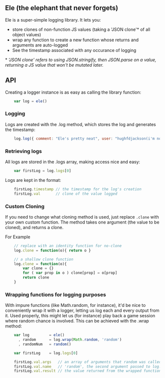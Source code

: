 ## Ele (the elephant that never forgets)

Ele is a super-simple logging library.  It lets you:

* store clones of non-function JS values (taking a 'JSON clone'\* of all object values)
* wrap any function to create a new function whose returns and arguments are auto-logged
* See the timestamp associated with any occurance of logging


\* *'JSON clone' refers to using JSON.stringify, then JSON.parse on a value, returning a JS value that won't be mutated later.*

## API 

Creating a logger instance is as easy as calling the library function:

```javascript
    var log = ele()
```

### Logging 

Logs are created with the .log method, which stores the log and generates the timestamp:

```javascript
    log.log({ comment: "Ele's pretty neat", user: "hughfdjackson(i'm not biased)" })
```

### Retrieving logs

All logs are stored in the .logs array, making access nice and easy: 

```javascript
    var firstLog = log.logs[0]
```

Logs are kept in the format:

```javascript
    firstLog.timestamp // the timestamp for the log's creation
    firstLog.val       // clone of the value logged
```

### Custom Cloning

If you need to change what cloning method is used, just replace `.clone` with your own custom function.  The method takes one argument (the value to be cloned), and returns a clone.

For Example

```javascript
    // replace with an identity function for no-clone
    log.clone = function(o){ return o }

    // a shallow clone function
    log.clone = function(o){
        var clone = {}
        for ( var prop in o ) clone[prop] = o[prop]
        return clone
    }
```

### Wrapping functions for logging purposes

With impure functions (like Math.random, for instance), it'd be nice to conveniently wrap it with a logger, letting us log each and every output from it.  Used properly, this might let us (for instance) play back a game session where random chance is involved.  This can be achieved with the .wrap method:

```javascript
    var log         = ele()
      , random      = log.wrap(Math.random, 'random')
      , randomNum   = random()

    var firstLog    = log.logs[0]

    firstLog.val.args   // an array of arguments that random was called with
    firstLog.val.name   // 'random', the second argument passed to log.wrap
    firstLog.val.result // the value returned from the wrapped function
```
